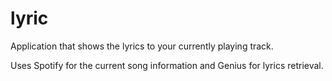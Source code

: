 # lyric

Application that shows the lyrics to your currently playing track.

Uses Spotify for the current song information and Genius for lyrics retrieval.

